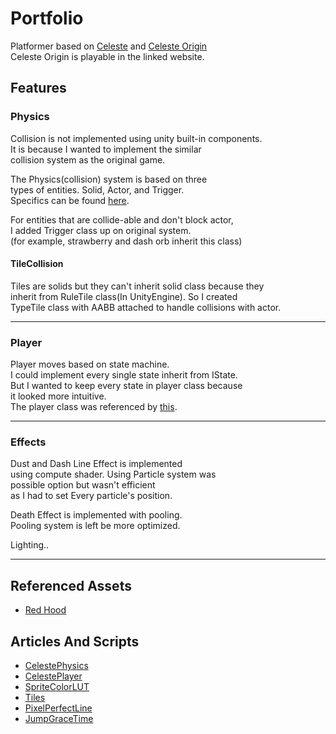 # Portfolio
Platformer based on [Celeste](https://www.celestegame.com/) and [Celeste Origin](https://maddymakesgamesinc.itch.io/celesteclassic)  
Celeste Origin is playable in the linked website.

## Features

### Physics
Collision is not implemented using unity built-in components.  
It is because I wanted to implement the similar   
collision system as the original game. 

The Physics(collision) system is based on three  
types of entities. Solid, Actor, and Trigger.  
Specifics can be found [here](https://maddythorson.medium.com/celeste-and-towerfall-physics-d24bd2ae0fc5).

For entities that are collide-able and don't block actor,  
I added Trigger class up on original system.  
(for example, strawberry and dash orb inherit this class)

#### TileCollision
Tiles are solids but they can't inherit solid class because they  
inherit from RuleTile class(In UnityEngine). So I created  
TypeTile class with AABB attached to handle collisions with actor.

---
### Player
Player moves based on state machine.  
I could implement every single state inherit from IState.  
But I wanted to keep every state in player class because   
it looked more intuitive.  
The player class was referenced by [this](https://github.com/NoelFB/Celeste/tree/master/Source/Player).

---
### Effects
Dust and Dash Line Effect is implemented   
using compute shader. Using Particle system was  
possible option but wasn't efficient   
as I had to set Every particle's position.

Death Effect is implemented with pooling.  
Pooling system is left be more optimized.

Lighting..

---
## Referenced Assets 

- [Red Hood](https://legnops.itch.io/red-hood-character)

[//]: # (- [Pixel Art GUI Elements]&#40;https://mounirtohami.itch.io/pixel-art-gui-elements&#41;)

[//]: # (- [fantasy icons pack]&#40;https://shikashipx.itch.io/shikashis-fantasy-icons-pack&#41;)

## Articles And Scripts
- [CelestePhysics](https://maddythorson.medium.com/celeste-and-towerfall-physics-d24bd2ae0fc5)
- [CelestePlayer](https://github.com/NoelFB/Celeste/tree/master/Source/Player)
- [SpriteColorLUT](https://www.youtube.com/watch?v=HsOKwUwL1bE&t=1s)
- [Tiles](https://aran.ink/posts/celeste-tilesets)
- [PixelPerfectLine](https://www.youtube.com/watch?v=nlzvesTsSrI)
- [JumpGraceTime](http://kpulv.com/123/Platforming_Ledge_Forgiveness/)

[//]: # (- [Scroller]&#40;https://github.com/setchi/FancyScrollView&#41;)
